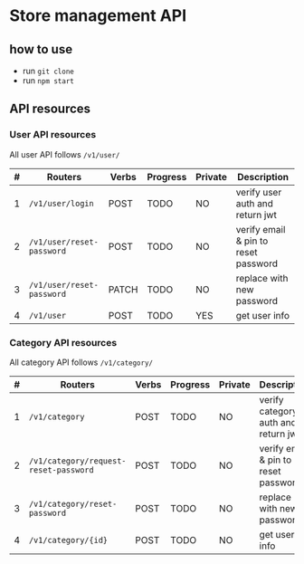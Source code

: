# Store management API

## how to use

- run `git clone `
- run `npm start `

## API resources

### User API resources

All user API follows `/v1/user/`

| #  | Routers                           | Verbs  | Progress   | Private    | Description                                  |
| ---| ---------------------------       | ------ | ---------- | ---------- | -------------------------------------------- |
| 1 | `/v1/user/login`                   | POST   | TODO       |  NO        | verify user auth and return jwt              |
| 2 | `/v1/user/reset-password`          | POST   | TODO       |  NO        | verify email & pin to reset password         |
| 3 | `/v1/user/reset-password`          | PATCH  | TODO       |  NO        | replace with new password                    |
| 4 | `/v1/user`                    | POST   | TODO       |  YES        | get user info                                |

### Category API resources

All category API follows `/v1/category/`

| #  | Routers                               | Verbs  | Progress   | Private    | Description                                  |
| ---| ---------------------------           | ------ | ---------- | ---------- | -------------------------------------------- |
| 1 | `/v1/category`                   | POST   | TODO       |  NO        | verify category auth and return jwt          |
| 2 | `/v1/category/request-reset-password`  | POST   | TODO       |  NO        | verify email & pin to reset password         |
| 3 | `/v1/category/reset-password`          | POST   | TODO       |  NO        | replace with new password                    |
| 4 | `/v1/category/{id}`                    | POST   | TODO       |  NO        | get user info                                |